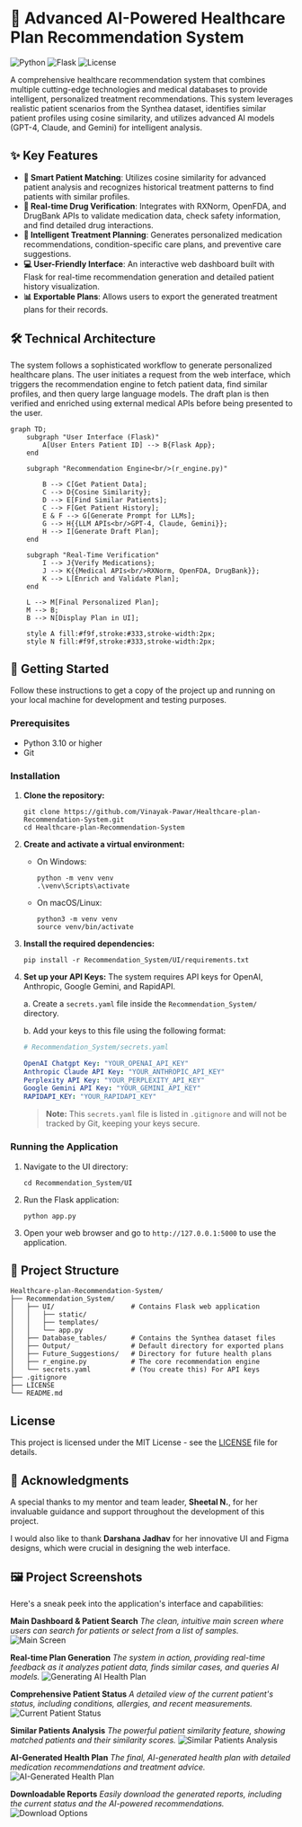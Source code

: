 # 🏥 Advanced AI-Powered Healthcare Plan Recommendation System

![Python](https://img.shields.io/badge/python-3.11-blue.svg)
![Flask](https://img.shields.io/badge/flask-%23000.svg?style=for-the-badge&logo=flask&logoColor=white)
![License](https://img.shields.io/badge/License-MIT-yellow.svg)

A comprehensive healthcare recommendation system that combines multiple cutting-edge technologies and medical databases to provide intelligent, personalized treatment recommendations. This system leverages realistic patient scenarios from the Synthea dataset, identifies similar patient profiles using cosine similarity, and utilizes advanced AI models (GPT-4, Claude, and Gemini) for intelligent analysis.

## ✨ Key Features

-   **🧠 Smart Patient Matching**: Utilizes cosine similarity for advanced patient analysis and recognizes historical treatment patterns to find patients with similar profiles.
-   **💊 Real-time Drug Verification**: Integrates with RXNorm, OpenFDA, and DrugBank APIs to validate medication data, check safety information, and find detailed drug interactions.
-   **📝 Intelligent Treatment Planning**: Generates personalized medication recommendations, condition-specific care plans, and preventive care suggestions.
-   **💻 User-Friendly Interface**: An interactive web dashboard built with Flask for real-time recommendation generation and detailed patient history visualization.
-   **📊 Exportable Plans**: Allows users to export the generated treatment plans for their records.

## 🛠️ Technical Architecture

The system follows a sophisticated workflow to generate personalized healthcare plans. The user initiates a request from the web interface, which triggers the recommendation engine to fetch patient data, find similar profiles, and then query large language models. The draft plan is then verified and enriched using external medical APIs before being presented to the user.

```mermaid
graph TD;
    subgraph "User Interface (Flask)"
        A[User Enters Patient ID] --> B{Flask App};
    end

    subgraph "Recommendation Engine<br/>(r_engine.py)"
    
        B --> C[Get Patient Data];
        C --> D{Cosine Similarity};
        D --> E[Find Similar Patients];
        C --> F[Get Patient History];
        E & F --> G[Generate Prompt for LLMs];
        G --> H{{LLM APIs<br/>GPT-4, Claude, Gemini}};
        H --> I[Generate Draft Plan];
    end

    subgraph "Real-Time Verification"
        I --> J{Verify Medications};
        J --> K{{Medical APIs<br/>RXNorm, OpenFDA, DrugBank}};
        K --> L[Enrich and Validate Plan];
    end
    
    L --> M[Final Personalized Plan];
    M --> B;
    B --> N[Display Plan in UI];

    style A fill:#f9f,stroke:#333,stroke-width:2px;
    style N fill:#f9f,stroke:#333,stroke-width:2px;
```

## 🚀 Getting Started

Follow these instructions to get a copy of the project up and running on your local machine for development and testing purposes.

### Prerequisites

-   Python 3.10 or higher
-   Git

### Installation

1.  **Clone the repository:**
    ```shell
    git clone https://github.com/Vinayak-Pawar/Healthcare-plan-Recommendation-System.git
    cd Healthcare-plan-Recommendation-System
    ```

2.  **Create and activate a virtual environment:**
    *   On Windows:
        ```shell
        python -m venv venv
        .\venv\Scripts\activate
        ```
    *   On macOS/Linux:
        ```shell
        python3 -m venv venv
        source venv/bin/activate
        ```

3.  **Install the required dependencies:**
    ```shell
    pip install -r Recommendation_System/UI/requirements.txt
    ```

4.  **Set up your API Keys:**
    The system requires API keys for OpenAI, Anthropic, Google Gemini, and RapidAPI.
    
    a. Create a `secrets.yaml` file inside the `Recommendation_System/` directory.
    
    b. Add your keys to this file using the following format:
    ```yaml
    # Recommendation_System/secrets.yaml

    OpenAI Chatgpt Key: "YOUR_OPENAI_API_KEY"
    Anthropic Claude API Key: "YOUR_ANTHROPIC_API_KEY"
    Perplexity API Key: "YOUR_PERPLEXITY_API_KEY"
    Google Gemini API Key: "YOUR_GEMINI_API_KEY"
    RAPIDAPI_KEY: "YOUR_RAPIDAPI_KEY"
    ```
    > **Note:** This `secrets.yaml` file is listed in `.gitignore` and will not be tracked by Git, keeping your keys secure.


### Running the Application

1.  Navigate to the UI directory:
    ```shell
    cd Recommendation_System/UI
    ```

2.  Run the Flask application:
    ```shell
    python app.py
    ```

3.  Open your web browser and go to `http://127.0.0.1:5000` to use the application.


## 📂 Project Structure
```
Healthcare-plan-Recommendation-System/
├── Recommendation_System/
│   ├── UI/                   # Contains Flask web application
│   │   ├── static/
│   │   ├── templates/
│   │   └── app.py
│   ├── Database_tables/      # Contains the Synthea dataset files
│   ├── Output/               # Default directory for exported plans
│   ├── Future_Suggestions/   # Directory for future health plans
│   ├── r_engine.py           # The core recommendation engine
│   └── secrets.yaml          # (You create this) For API keys
├── .gitignore
├── LICENSE
└── README.md
```

## License

This project is licensed under the MIT License - see the [LICENSE](LICENSE) file for details.

## 🙏 Acknowledgments

A special thanks to my mentor and team leader, **Sheetal N.**, for her invaluable guidance and support throughout the development of this project.

I would also like to thank **Darshana Jadhav** for her innovative UI and Figma designs, which were crucial in designing the web interface.

## 🖼️ Project Screenshots

Here's a sneak peek into the application's interface and capabilities:

**Main Dashboard & Patient Search**
*The clean, intuitive main screen where users can search for patients or select from a list of samples.*
![Main Screen](assets/images/Main-Screen.png)

**Real-time Plan Generation**
*The system in action, providing real-time feedback as it analyzes patient data, finds similar cases, and queries AI models.*
![Generating AI Health Plan](assets/images/AI-Generating-Health-Plan.png)

**Comprehensive Patient Status**
*A detailed view of the current patient's status, including conditions, allergies, and recent measurements.*
![Current Patient Status](assets/images/Current-Status.png)

**Similar Patients Analysis**
*The powerful patient similarity feature, showing matched patients and their similarity scores.*
![Similar Patients Analysis](assets/images/Similar-Patients.png)

**AI-Generated Health Plan**
*The final, AI-generated health plan with detailed medication recommendations and treatment advice.*
![AI-Generated Health Plan](assets/images/AI-Generated-Health-Plan.png)

**Downloadable Reports**
*Easily download the generated reports, including the current status and the AI-powered recommendations.*
![Download Options](assets/images/Download-options.png)
 
